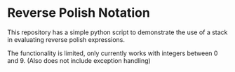 # Reverse Polish Notation

This repository has a simple python script to demonstrate the use of a stack in evaluating reverse polish expressions.

The functionality is limited, only currently works with integers between 0 and 9. (Also does not include exception handling)
